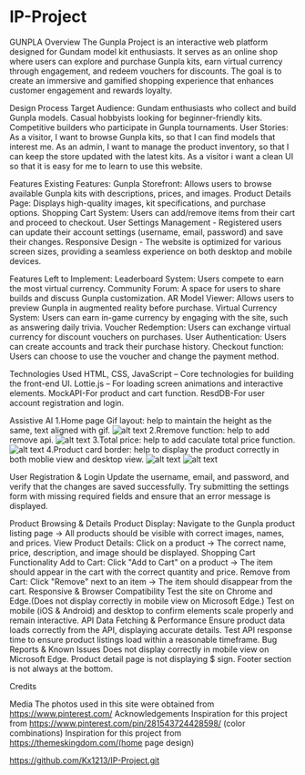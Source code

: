 # IP-Project
GUNPLA
Overview
The Gunpla Project is an interactive web platform designed for Gundam model kit enthusiasts. It serves as an online shop where users can explore and purchase Gunpla kits, earn virtual currency through engagement, and redeem vouchers for discounts. The goal is to create an immersive and gamified shopping experience that enhances customer engagement and rewards loyalty.

Design Process
Target Audience:
Gundam enthusiasts who collect and build Gunpla models.
Casual hobbyists looking for beginner-friendly kits.
Competitive builders who participate in Gunpla tournaments.
User Stories:
As a visitor, I want to browse Gunpla kits, so that I can find models that interest me.
As an admin, I want to manage the product inventory, so that I can keep the store updated with the latest kits.
As a visitor i want a clean UI so that it is easy for me to learn to use this website.

Features
Existing Features:
Gunpla Storefront: Allows users to browse available Gunpla kits with descriptions, prices, and images.
Product Details Page: Displays high-quality images, kit specifications, and purchase options.
Shopping Cart System: Users can add/remove items from their cart and proceed to checkout.
User Settings Management - Registered users can update their account settings (username, email, password) and save their changes.
Responsive Design - The website is optimized for various screen sizes, providing a seamless experience on both desktop and mobile devices.

Features Left to Implement:
Leaderboard System: Users compete to earn the most virtual currency.
Community Forum: A space for users to share builds and discuss Gunpla customization.
AR Model Viewer: Allows users to preview Gunpla in augmented reality before purchase.
Virtual Currency System: Users can earn in-game currency by engaging with the site, such as answering daily trivia.
Voucher Redemption: Users can exchange virtual currency for discount vouchers on purchases.
User Authentication: Users can create accounts and track their purchase history.
Checkout function: Users can choose to use the voucher and change the payment method.

Technologies Used
HTML, CSS, JavaScript – Core technologies for building the front-end UI.
Lottie.js – For loading screen animations and interactive elements.
MockAPI-For product and cart function.
ResdDB-For user account registration and login.


Assistive AI
1.Home page Gif layout: help to maintain the height as the same, text aligned with gif.
![alt text](image.jpg)
2.Rremove function: help to add remove api.
![alt text](image-1.jpg)
3.Total price: help to add caculate total price function.
![alt text](image-2.jpg)
4.Product card border: help to display the product correctly in both moblie view and desktop view.
![alt text](image-3.jpg)
![alt text](image-4.jpg)




User Registration & Login
Update the username, email, and password, and verify that the changes are saved successfully.
Try submitting the settings form with missing required fields and ensure that an error message is displayed.



Product Browsing & Details
Product Display: Navigate to the Gunpla product listing page → All products should be visible with correct images, names, and prices.
View Product Details: Click on a product → The correct name, price, description, and image should be displayed.
Shopping Cart Functionality
Add to Cart: Click "Add to Cart" on a product → The item should appear in the cart with the correct quantity and price.
Remove from Cart: Click "Remove" next to an item → The item should disappear from the cart.
Responsive & Browser Compatibility
Test the site on Chrome and Edge.(Does not display correctly in mobile view on Microsoft Edge.)
Test on mobile (iOS & Android) and desktop to confirm elements scale properly and remain interactive.
API Data Fetching & Performance
Ensure product data loads correctly from the API, displaying accurate details.
Test API response time to ensure product listings load within a reasonable timeframe.
Bug Reports & Known Issues
Does not display correctly in mobile view on Microsoft Edge.
Product detail page is not displaying $ sign.
Footer section is not always at the bottom.


Credits

Media
The photos used in this site were obtained from https://www.pinterest.com/
Acknowledgements
Inspiration for this project from https://www.pinterest.com/pin/281543724428598/ (color combinations)
Inspiration for this project from https://themeskingdom.com/(home page design)

https://github.com/Kx1213/IP-Project.git